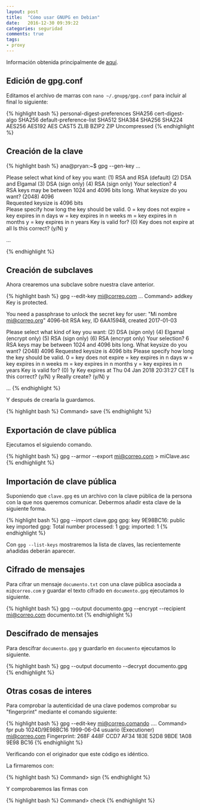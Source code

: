 ```yaml
---
layout: post
title:  "Cómo usar GNUPG en Debian"
date:   2016-12-30 09:39:22
categories: seguridad
comments: true
tags:
- proxy
---
```


Información obtenida principalmente de [aquí](https://ekaia.org/blog/2009/05/10/creating-new-gpgkey/).

Edición de gpg.conf
-------------------

Editamos el archivo de marras con `nano ~/.gnupg/gpg.conf` para incluir al final lo siguiente:

{% highlight bash %}
personal-digest-preferences SHA256
cert-digest-algo SHA256
default-preference-list SHA512 SHA384 SHA256 SHA224 AES256 AES192 AES CAST5 ZLIB BZIP2 ZIP Uncompressed
{% endhighlight %}

Creación de la clave
--------------------

{% highlight bash %}
ana@pryan:~$ gpg --gen-key
 ...

Please select what kind of key you want:
   (1) RSA and RSA (default)
   (2) DSA and Elgamal
   (3) DSA (sign only)
   (4) RSA (sign only)
Your selection? 4                       
RSA keys may be between 1024 and 4096 bits long.
What keysize do you want? (2048) 4096           
Requested keysize is 4096 bits                  
Please specify how long the key should be valid.
         0 = key does not expire
        = key expires in n days
      w = key expires in n weeks
      m = key expires in n months
      y = key expires in n years
Key is valid for? (0)
Key does not expire at all
Is this correct? (y/N) y

 ...

{% endhighlight %}

Creación de subclaves
---------------------

Ahora crearemos una subclave sobre nuestra clave anterior.

{% highlight bash %}
gpg --edit-key mi@correo.com
  ...
Command> addkey
Key is protected.

You need a passphrase to unlock the secret key for
user: "Mi nombre <mi@correo.org>"
4096-bit RSA key, ID 6AA15948, created 2017-01-03

Please select what kind of key you want:
   (2) DSA (sign only)
   (4) Elgamal (encrypt only)
   (5) RSA (sign only)
   (6) RSA (encrypt only)
Your selection? 6
RSA keys may be between 1024 and 4096 bits long.
What keysize do you want? (2048) 4096
Requested keysize is 4096 bits
Please specify how long the key should be valid.
         0 = key does not expire
        = key expires in n days
      w = key expires in n weeks
      m = key expires in n months
      y = key expires in n years
Key is valid for? (0) 1y
Key expires at Thu 04 Jan 2018 20:31:27 CET
Is this correct? (y/N) y
Really create? (y/N) y

 ...
{% endhighlight %}

Y después de crearla la guardamos.
 
{% highlight bash %}
Command> save
{% endhighlight %}

Exportación de clave pública
----------------------------

Ejecutamos el siguiendo comando.

{% highlight bash %}
gpg --armor --export mi@correo.com > miClave.asc
{% endhighlight %}

Importación de clave pública
----------------------------

Suponiendo que `clave.gpg` es un archivo con la clave pública de la persona con la que nos queremos comunicar. Debermos añadir esta clave de la siguiente forma.

{% highlight bash %}
gpg --import clave.gpg
gpg: key 9E98BC16: public key imported
gpg: Total number processed: 1
gpg:               imported: 1
{% endhighlight %}

Con `gpg --list-keys` mostraremos la lista de claves, las recientemente añadidas deberán aparecer.

Cifrado de mensajes
-------------------

Para cifrar un mensaje `documento.txt` con una clave pública asociada a `mi@correo.com` y guardar el texto cifrado en `documento.gpg` ejecutamos lo siguiente.

{% highlight bash %}
gpg --output documento.gpg --encrypt --recipient mi@correo.com documento.txt
{% endhighlight %}

Descifrado de mensajes
----------------------

Para descifrar `documento.gpg` y guardarlo en `documento` ejecutamos lo siguiente.

{% highlight bash %}
gpg --output documento --decrypt documento.gpg
{% endhighlight %}

Otras cosas de interes
----------------------

Para comprobar la autenticidad de una clave podemos comprobar su "fingerprint" mediante el comando siguiente:

{% highlight bash %}
gpg --edit-key mi@correo.comando
....
Command> fpr
pub  1024D/9E98BC16 1999-06-04 usuario (Executioner) <mi@correo.com>
             Fingerprint: 268F 448F CCD7 AF34 183E  52D8 9BDE 1A08 9E98 BC16
{% endhighlight %}

Verificando con el originador que este código es idéntico.

La firmaremos con:

{% highlight bash %}
Command> sign
{% endhighlight %}

Y comprobaremos las firmas con 

{% highlight bash %}
Command> check
{% endhighlight %}